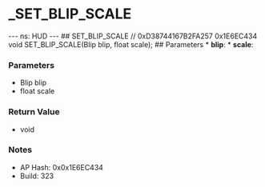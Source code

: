 # _SET_BLIP_SCALE

--- ns: HUD --- ## SET_BLIP_SCALE  // 0xD38744167B2FA257 0x1E6EC434 void SET_BLIP_SCALE(Blip blip, float scale);   ## Parameters * **blip**: * **scale**:

### Parameters
* Blip blip
* float scale

### Return Value
* void

### Notes
* AP Hash: 0x0x1E6EC434
* Build: 323

